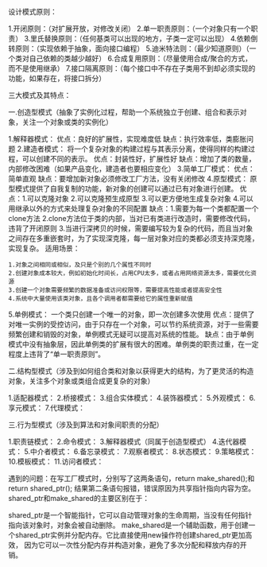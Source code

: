 设计模式原则：

1.开闭原则：（对扩展开放，对修改关闭）
2.单一职责原则：（一个对象只有一个职责）
3.里氏替换原则：（任何基类可以出现的地方，子类一定可以出现）
4.依赖倒转原则：（实现依赖于抽象，面向接口编程）
5.迪米特法则：（最少知道原则）（一个类对自己依赖的类越少越好）
6.合成复用原则：（尽量使用合成/聚合的方式，而不是使用继承）
7.接口隔离原则：（每个接口中不存在子类用不到却必须实现的功能，如果存在，将接口拆分）

三大模式及其特点：

一.创造型模式（抽象了实例化过程，帮助一个系统独立于创建、组合和表示对象，关注一个对象或类的实例化）

1.解释器模式：
	优点：良好的扩展性，实现难度低
	缺点：执行效率低，类膨胀问题
2.建造者模式：
	将一个复杂对象的构建过程与其表示分离，使得同样的构建过程，可以创建不同的表示。
	优点：封装性好，扩展性好
	缺点：增加了类的数量，内部修改困难（如果产品变化，建造者也要相应变化）
3.简单工厂模式：
	优点：简单直观
	缺点：要增加新对象必须修改工厂方法，没有关闭修改
4.原型模式：
	 原型模式提供了自我复制的功能，新对象的创建可以通过已有对象进行创建。
	优点：1.可以克隆对象 2.可以克隆预生成原型 3.可以更方便地生成复杂对象  4.可以用继承以外的方式来处理复杂对象的不同配置
	缺点：1.需要为每一个类都配置一个clone方法 2.clone方法位于类的内部，当对已有类进行改造时，需要修改代码，违背了开闭原则
	          3.当进行深拷贝的时候，需要编写较为复杂的代码，而且当对象之间存在多重嵌套时，为了实现深克隆，每一层对象对应的类都必须支持深克隆，实现复杂。
适用场景：

    1.对象之间相同或相似，及只是个别的几个属性不同时
    2.创建对象成本较大，例如初始化时间长，占用CPU太多，或者占用网络资源太多，需要优化资源
    3.创建一个对象需要频繁的数据准备或访问权限等，需要提高性能或者提高安全性
    4.系统中大量使用该类对象，且各个调用者都需要给它的属性重新赋值

5.单例模式：
	 一个类只创建一个唯一的对象，即一次创建多次使用
	优点：提供了对唯一实例的受控访问，由于只存在一个对象，可以节约系统资源，对于一些需要频繁创建和销毁的对象，单例模式无疑可以提高对系统的性能。
	缺点：由于单例模式中没有抽象层，因此单例类的扩展有很大的困难。单例类的职责过重，在一定程度上违背了“单一职责原则”。
	
二.结构型模式（涉及到如何组合类和对象以获得更大的结构，为了更灵活的构造对象，关注多个对象或类组合成更复杂的对象）

1.适配器模式：
2.桥接模式：
3.组合实体模式：
4.装饰器模式：
5.外观模式：
6.享元模式：
7.代理模式：

三.行为型模式（涉及到算法和对象间职责的分配）

1.职责链模式：
2.命令模式：
3.解释器模式（同属于创造型模式）
4.迭代器模式：
5.中介者模式：
6.备忘录模式：
7.观察者模式：
8.状态模式：
9.策略模式：
10.模板模式：
11.访问者模式：


遇到的问题：在写工厂模式时，分别写了这两条语句，return make_shared<Banana>();和return shared_ptr<Banana>();
结果第二条语句报错，错误原因为共享指针指向内容为空。
shared_ptr和make_shared的主要区别在于：

shared_ptr是一个智能指针，它可以自动管理对象的生命周期，当没有任何指针指向该对象时，对象会被自动删除。
make_shared是一个辅助函数，用于创建一个shared_ptr实例并分配内存。它比直接使用new操作符创建shared_ptr更加高效，
因为它可以一次性分配内存并构造对象，避免了多次分配和释放内存的开销。
